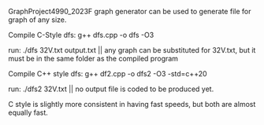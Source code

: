GraphProject4990_2023F
graph generator can be used to generate file for graph of any size.


Compile C-Style dfs:
g++ dfs.cpp -o dfs -O3

run:
./dfs 32V.txt output.txt  || any graph can be substituted for 32V.txt, but it must be in the same folder as the compiled program

Compile C++ style dfs:
g++ df2.cpp -o dfs2 -O3 -std=c++20

run:
./dfs2 32V.txt  || no output file is coded to be produced yet.

C style is slightly more consistent in having fast speeds, but both are almost equally fast.
